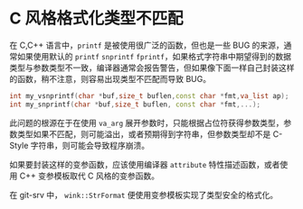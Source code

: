 # C 风格格式化类型不匹配

在 C,C++ 语言中，`printf` 是被使用很广泛的函数，但也是一些 BUG 的来源，通常如果使用默认的 `printf` `snprintf` `fprintf`，如果格式字符串中期望得到的数据类型与参数类型不一致，编译器通常会报告警告，但如果像下面一样自己封装这样的函数，稍不注意，则容易出现类型不匹配而导致 BUG。

```c++
int my_vsnprintf(char *buf,size_t buflen,const char *fmt,va_list ap);
int my_snprintf(char *buf,size_t buflen, const char *fmt,...);
```

此问题的根源在于在使用 `va_arg` 展开参数时，只能根据占位符获得参数类型，参数类型如果不匹配，则可能溢出，或者预期得到字符串，但参数类型却不是 C-Style 字符串，则可能会导致程序崩溃。

如果要封装这样的变参函数，应该使用编译器 `attribute` 特性描述函数，或者使用 C++ 变参模板取代 C 风格的变参函数。

在 git-srv 中， `wink::StrFormat` 便使用变参模板实现了类型安全的格式化。
